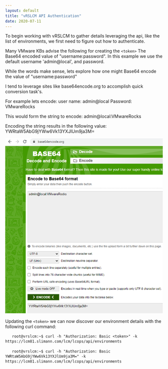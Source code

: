 ```yaml
---
layout: default
title: "vRSLCM API Authentication"
date: 2020-07-11
---
```


To begin working with vRSLCM to gather details leveraging the api, like the list of environments, we first need to figure out how to authenticate.

Many VMware KBs advise the following for creating the `<token>` The Base64 encoded value of "username:password". In this example we use the default username 'admin@local', and password.

While the words make sense, lets explore how one might Base64 encode the value of "username:password"

I tend to leverage sites like base64encode.org to accomplish quick conversion task's.

For example lets encode:
user name: admin@local
Password: VMwareRocks

This would form the string to encode: admin@local:VMwareRocks

Encoding the string results in the following value: YWRtaW5AbG9jYWw6Vk13YXJlUm9ja3M=

[![Base64Encode.org the vRSLCM password](/assets/images/vRSLCM-API-Authentication-Base64.png "Base64 Encode vRSLCM Credentials")](https://www.base64encode.org)


Updating the `<token>` we can now discover our environment details with the following curl command:

~~~
   root@vrslcm:~$ curl -h "Authorization: Basic <token>" -k https://lcm81.slimann.com/lcm/lcops/api/environments
   
   root@vrslcm:~$ curl -h "Authorization: Basic YWRtaW5AbG9jYWw6Vk13YXJlUm9ja3M=" -k https://lcm81.slimann.com/lcm/lcops/api/environments
~~~